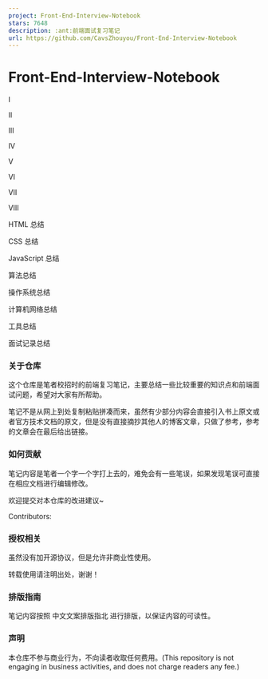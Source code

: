 ```yaml
---
project: Front-End-Interview-Notebook
stars: 7648
description: :ant:前端面试复习笔记
url: https://github.com/CavsZhouyou/Front-End-Interview-Notebook
---
```


Front-End-Interview-Notebook
============================

Ⅰ

Ⅱ

Ⅲ

Ⅳ

Ⅴ

Ⅵ

Ⅶ

Ⅷ

HTML 总结

CSS 总结

JavaScript 总结

算法总结

操作系统总结

计算机网络总结

工具总结

面试记录总结

### 关于仓库

这个仓库是笔者校招时的前端复习笔记，主要总结一些比较重要的知识点和前端面试问题，希望对大家有所帮助。

笔记不是从网上到处复制粘贴拼凑而来，虽然有少部分内容会直接引入书上原文或者官方技术文档的原文，但是没有直接摘抄其他人的博客文章，只做了参考，参考的文章会在最后给出链接。

### 如何贡献

笔记内容是笔者一个字一个字打上去的，难免会有一些笔误，如果发现笔误可直接在相应文档进行编辑修改。

欢迎提交对本仓库的改进建议~

Contributors:

### 授权相关

虽然没有加开源协议，但是允许非商业性使用。

转载使用请注明出处，谢谢！

### 排版指南

笔记内容按照 中文文案排版指北 进行排版，以保证内容的可读性。

### 声明

本仓库不参与商业行为，不向读者收取任何费用。(This repository is not engaging in business activities, and does not charge readers any fee.)
